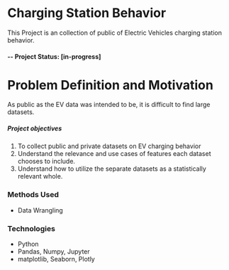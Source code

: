 # Charging Station Behavior 
This Project is an collection of public of Electric Vehicles charging station behavior.

#### -- Project Status: [in-progress]

# Problem Definition and Motivation
As public as the EV data was intended to be, it is difficult to find large datasets.

##### Project objectives
1. To collect public and private datasets on EV charging behavior
2. Understand the relevance and use cases of features each dataset chooses to include. 
3. Understand how to utilize the separate datasets as a statistically relevant whole.


### Methods Used
* Data Wrangling

### Technologies
* Python
* Pandas, Numpy, Jupyter
* matplotlib, Seaborn, Plotly


